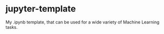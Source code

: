 # jupyter-template
My .ipynb template, that can be used for a wide variety of Machine Learning tasks.
